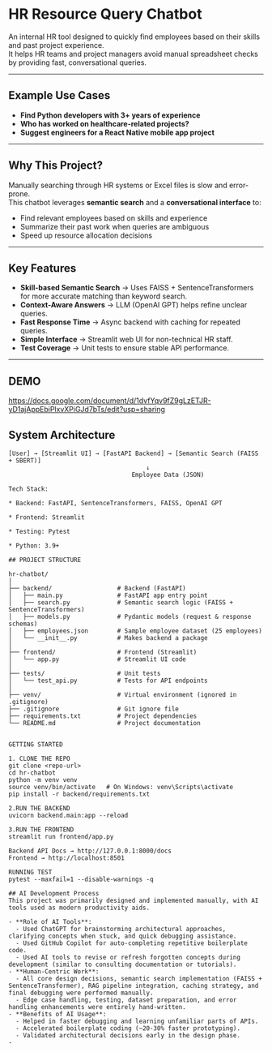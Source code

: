 # HR Resource Query Chatbot

An internal HR tool designed to quickly find employees based on their skills and past project experience.  
It helps HR teams and project managers avoid manual spreadsheet checks by providing fast, conversational queries.

---

## Example Use Cases
- **Find Python developers with 3+ years of experience**
- **Who has worked on healthcare-related projects?**
- **Suggest engineers for a React Native mobile app project**

---

## Why This Project?
Manually searching through HR systems or Excel files is slow and error-prone.  
This chatbot leverages **semantic search** and a **conversational interface** to:
- Find relevant employees based on skills and experience
- Summarize their past work when queries are ambiguous
- Speed up resource allocation decisions

---

## Key Features
- **Skill-based Semantic Search** → Uses FAISS + SentenceTransformers for more accurate matching than keyword search.
- **Context-Aware Answers** → LLM (OpenAI GPT) helps refine unclear queries.
- **Fast Response Time** → Async backend with caching for repeated queries.
- **Simple Interface** → Streamlit web UI for non-technical HR staff.
- **Test Coverage** → Unit tests to ensure stable API performance.

---
## DEMO 

https://docs.google.com/document/d/1dvfYqv9fZ9gLzETJR-yD1ajAppEbiPlxvXPiGJd7bTs/edit?usp=sharing

## System Architecture
```text
[User] → [Streamlit UI] → [FastAPI Backend] → [Semantic Search (FAISS + SBERT)]
                                      ↓
                                  Employee Data (JSON)

Tech Stack:

* Backend: FastAPI, SentenceTransformers, FAISS, OpenAI GPT

* Frontend: Streamlit

* Testing: Pytest

* Python: 3.9+

## PROJECT STRUCTURE

hr-chatbot/
│
├── backend/                  # Backend (FastAPI)
│   ├── main.py               # FastAPI app entry point
│   ├── search.py             # Semantic search logic (FAISS + SentenceTransformers)
│   ├── models.py             # Pydantic models (request & response schemas)
│   ├── employees.json        # Sample employee dataset (25 employees)
│   └── __init__.py           # Makes backend a package
│
├── frontend/                 # Frontend (Streamlit)
│   └── app.py                # Streamlit UI code
│
├── tests/                    # Unit tests
│   └── test_api.py           # Tests for API endpoints
│
├── venv/                     # Virtual environment (ignored in .gitignore)
├── .gitignore                # Git ignore file
├── requirements.txt          # Project dependencies
└── README.md                 # Project documentation


GETTING STARTED 

1. CLONE THE REPO 
git clone <repo-url>
cd hr-chatbot
python -m venv venv
source venv/bin/activate   # On Windows: venv\Scripts\activate
pip install -r backend/requirements.txt

2.RUN THE BACKEND 
uvicorn backend.main:app --reload

3.RUN THE FRONTEND 
streamlit run frontend/app.py

Backend API Docs → http://127.0.0.1:8000/docs
Frontend → http://localhost:8501

RUNNING TEST 
pytest --maxfail=1 --disable-warnings -q

## AI Development Process
This project was primarily designed and implemented manually, with AI tools used as modern productivity aids.

- **Role of AI Tools**:
  - Used ChatGPT for brainstorming architectural approaches, clarifying concepts when stuck, and quick debugging assistance.
  - Used GitHub Copilot for auto-completing repetitive boilerplate code.
  - Used AI tools to revise or refresh forgotten concepts during development (similar to consulting documentation or tutorials).
- **Human-Centric Work**:
  - All core design decisions, semantic search implementation (FAISS + SentenceTransformer), RAG pipeline integration, caching strategy, and final debugging were performed manually.
  - Edge case handling, testing, dataset preparation, and error handling enhancements were entirely hand-written.
- **Benefits of AI Usage**:
  - Helped in faster debugging and learning unfamiliar parts of APIs.
  - Accelerated boilerplate coding (~20-30% faster prototyping).
  - Validated architectural decisions early in the design phase.
- 